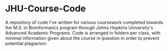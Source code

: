 # JHU-Course-Code

A repository of code I've written for various coursework completed towards the 
M.S. in Bioinformatics program through Johns Hopkins University's Advanced Academic 
Programs. Code is arranged in folders per class, with minimal information given about 
the course in question in order to prevent potential plagiarism.

